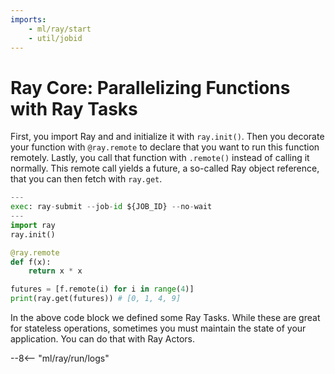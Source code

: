 ```yaml
---
imports:
    - ml/ray/start
    - util/jobid
---
```


# Ray Core: Parallelizing Functions with Ray Tasks

First, you import Ray and and initialize it with `ray.init()`. Then
you decorate your function with `@ray.remote` to declare that you want
to run this function remotely. Lastly, you call that function with
`.remote()` instead of calling it normally. This remote call yields a
future, a so-called Ray object reference, that you can then fetch with
`ray.get`.

```python
---
exec: ray-submit --job-id ${JOB_ID} --no-wait
---
import ray
ray.init()

@ray.remote
def f(x):
    return x * x

futures = [f.remote(i) for i in range(4)]
print(ray.get(futures)) # [0, 1, 4, 9]
```

In the above code block we defined some Ray Tasks. While these are
great for stateless operations, sometimes you must maintain the state
of your application. You can do that with Ray Actors.

--8<-- "ml/ray/run/logs"

